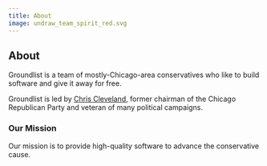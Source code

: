 ```yaml
---
title: About
image: undraw_team_spirit_red.svg
---
```


## About

Groundlist is a team of mostly-Chicago-area conservatives who like to build software and give it away for free.

Groundlist is led by [Chris Cleveland](https://www.linkedin.com/in/clevelandchris/), former chairman of the Chicago Republican Party and veteran of many political campaigns.

### Our Mission

Our mission is to provide high-quality software to advance the conservative cause. 
